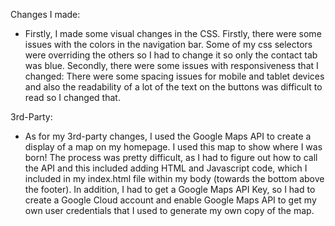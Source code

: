 Changes I made:
- Firstly, I made some visual changes in the CSS. Firstly, there were some issues with the colors in the navigation bar. Some of my css selectors were overriding the others so I had to change it so only the contact tab was blue. Secondly, there were some issues with responsiveness that I changed: There were some spacing issues for mobile and tablet devices and also the readability of a lot of the text on the buttons was difficult to read so I changed that.



3rd-Party:
- As for my 3rd-party changes, I used the Google Maps API to create a display of a map on my homepage. I used this map to show where I was born! The process was pretty difficult, as I had to figure out how to call the API and this included adding HTML and Javascript code, which I included in my index.html file within my body (towards the bottom above the footer). In addition, I had to get a Google Maps API Key, so I had to create a Google Cloud account and enable Google Maps API to get my own user credentials that I used to generate my own copy of the map.